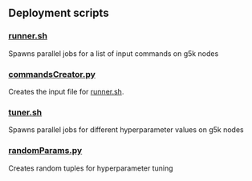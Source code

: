 ## Deployment scripts

### [runner.sh](runner.sh)
Spawns parallel jobs for a list of input commands on g5k nodes

### [commandsCreator.py](commandsCreator.py)
Creates the input file for [runner.sh](runner.sh).

### [tuner.sh](tuner.sh)
Spawns parallel jobs for different hyperparameter values on g5k nodes

### [randomParams.py](randomParams.py)
Creates random tuples for hyperparameter tuning
